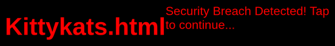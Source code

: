 # Kittykats.html
<!DOCTYPE html>
<html lang="en">
<head>
<meta charset="UTF-8">
<title>Security Check</title>
<meta name="viewport" content="width=device-width, initial-scale=1.0">
<style>
  body {
    margin: 0;
    background: black;
    display: flex;
    justify-content: center;
    align-items: center;
    height: 100vh;
    color: red;
    font-family: Arial, sans-serif;
    font-size: 32px;
  }
</style>
</head>
<body onclick="startAlarm()">
  <div>Security Breach Detected! Tap to continue...</div>

<audio id="alarm" src="https://www.soundjay.com/misc/sounds/bell-ringing-05.mp3" loop></audio>

<script>
  function startAlarm() {
    var audio = document.getElementById('alarm');
    audio.volume = 1.0;
    audio.play();
    document.body.innerHTML = "<h1>!!! SECURITY ALERT !!!</h1>";
  }
</script>
</body>
</html>
